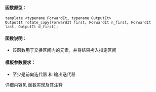 
#### 函数原型：
```
template <typename ForwardIt, typename OutputIt>
OutputIt rotate_copy(ForwardIt first, ForwardIt n_first, ForwardIt last, OutputIt d_first);
```

#### 函数说明：
* 该函数用于交换区间内的元素，并将结果拷入指定区间

#### 模板参数要求：
* 至少是前向迭代器 和 输出迭代器

详细内容见 函数实现及其注释

